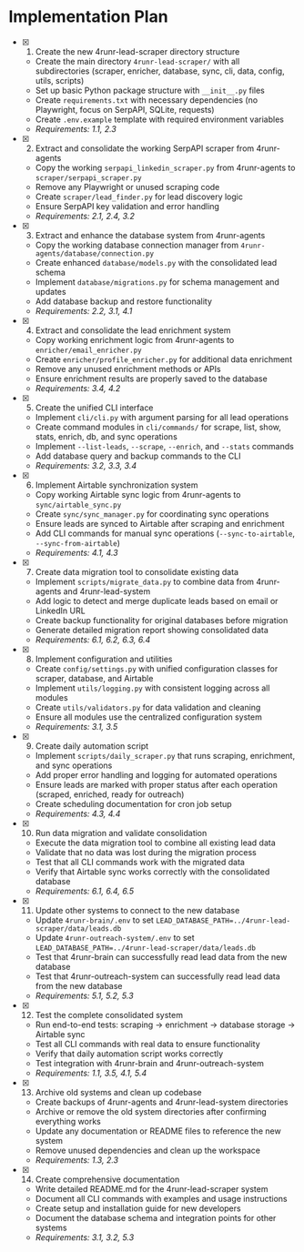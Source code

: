 # Implementation Plan

- [x] 1. Create the new 4runr-lead-scraper directory structure


  - Create the main directory `4runr-lead-scraper/` with all subdirectories (scraper, enricher, database, sync, cli, data, config, utils, scripts)
  - Set up basic Python package structure with `__init__.py` files
  - Create `requirements.txt` with necessary dependencies (no Playwright, focus on SerpAPI, SQLite, requests)
  - Create `.env.example` template with required environment variables
  - _Requirements: 1.1, 2.3_

- [x] 2. Extract and consolidate the working SerpAPI scraper from 4runr-agents


  - Copy the working `serpapi_linkedin_scraper.py` from 4runr-agents to `scraper/serpapi_scraper.py`
  - Remove any Playwright or unused scraping code
  - Create `scraper/lead_finder.py` for lead discovery logic
  - Ensure SerpAPI key validation and error handling
  - _Requirements: 2.1, 2.4, 3.2_

- [x] 3. Extract and enhance the database system from 4runr-agents



  - Copy the working database connection manager from `4runr-agents/database/connection.py`
  - Create enhanced `database/models.py` with the consolidated lead schema
  - Implement `database/migrations.py` for schema management and updates
  - Add database backup and restore functionality
  - _Requirements: 2.2, 3.1, 4.1_

- [x] 4. Extract and consolidate the lead enrichment system


  - Copy working enrichment logic from 4runr-agents to `enricher/email_enricher.py`
  - Create `enricher/profile_enricher.py` for additional data enrichment
  - Remove any unused enrichment methods or APIs
  - Ensure enrichment results are properly saved to the database
  - _Requirements: 3.4, 4.2_

- [x] 5. Create the unified CLI interface



  - Implement `cli/cli.py` with argument parsing for all lead operations
  - Create command modules in `cli/commands/` for scrape, list, show, stats, enrich, db, and sync operations
  - Implement `--list-leads`, `--scrape`, `--enrich`, and `--stats` commands
  - Add database query and backup commands to the CLI
  - _Requirements: 3.2, 3.3, 3.4_

- [x] 6. Implement Airtable synchronization system



  - Copy working Airtable sync logic from 4runr-agents to `sync/airtable_sync.py`
  - Create `sync/sync_manager.py` for coordinating sync operations
  - Ensure leads are synced to Airtable after scraping and enrichment
  - Add CLI commands for manual sync operations (`--sync-to-airtable`, `--sync-from-airtable`)
  - _Requirements: 4.1, 4.3_

- [x] 7. Create data migration tool to consolidate existing data



  - Implement `scripts/migrate_data.py` to combine data from 4runr-agents and 4runr-lead-system
  - Add logic to detect and merge duplicate leads based on email or LinkedIn URL
  - Create backup functionality for original databases before migration
  - Generate detailed migration report showing consolidated data
  - _Requirements: 6.1, 6.2, 6.3, 6.4_

- [x] 8. Implement configuration and utilities


  - Create `config/settings.py` with unified configuration classes for scraper, database, and Airtable
  - Implement `utils/logging.py` with consistent logging across all modules
  - Create `utils/validators.py` for data validation and cleaning
  - Ensure all modules use the centralized configuration system
  - _Requirements: 3.1, 3.5_

- [x] 9. Create daily automation script



  - Implement `scripts/daily_scraper.py` that runs scraping, enrichment, and sync operations
  - Add proper error handling and logging for automated operations
  - Ensure leads are marked with proper status after each operation (scraped, enriched, ready for outreach)
  - Create scheduling documentation for cron job setup
  - _Requirements: 4.3, 4.4_

- [x] 10. Run data migration and validate consolidation


  - Execute the data migration tool to combine all existing lead data
  - Validate that no data was lost during the migration process
  - Test that all CLI commands work with the migrated data
  - Verify that Airtable sync works correctly with the consolidated database
  - _Requirements: 6.1, 6.4, 6.5_

- [x] 11. Update other systems to connect to the new database


  - Update `4runr-brain/.env` to set `LEAD_DATABASE_PATH=../4runr-lead-scraper/data/leads.db`
  - Update `4runr-outreach-system/.env` to set `LEAD_DATABASE_PATH=../4runr-lead-scraper/data/leads.db`
  - Test that 4runr-brain can successfully read lead data from the new database
  - Test that 4runr-outreach-system can successfully read lead data from the new database
  - _Requirements: 5.1, 5.2, 5.3_

- [x] 12. Test the complete consolidated system


  - Run end-to-end tests: scraping → enrichment → database storage → Airtable sync
  - Test all CLI commands with real data to ensure functionality
  - Verify that daily automation script works correctly
  - Test integration with 4runr-brain and 4runr-outreach-system
  - _Requirements: 1.1, 3.5, 4.1, 5.4_

- [x] 13. Archive old systems and clean up codebase


  - Create backups of 4runr-agents and 4runr-lead-system directories
  - Archive or remove the old system directories after confirming everything works
  - Update any documentation or README files to reference the new system
  - Remove unused dependencies and clean up the workspace
  - _Requirements: 1.3, 2.3_

- [x] 14. Create comprehensive documentation







  - Write detailed README.md for the 4runr-lead-scraper system
  - Document all CLI commands with examples and usage instructions
  - Create setup and installation guide for new developers
  - Document the database schema and integration points for other systems
  - _Requirements: 3.1, 3.2, 5.3_